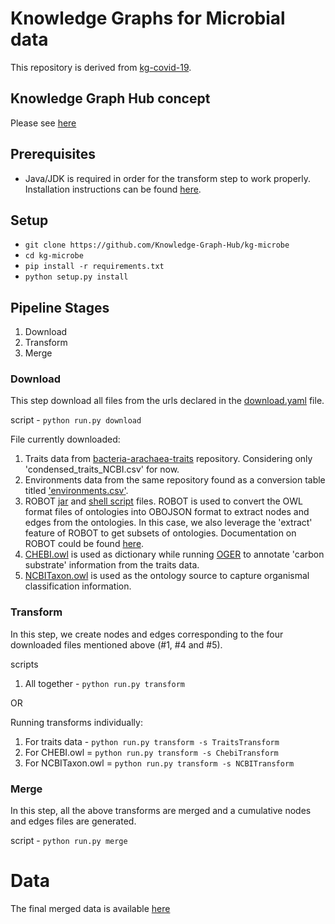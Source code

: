 # Knowledge Graphs for Microbial data

This repository is derived from [kg-covid-19](https://github.com/Knowledge-Graph-Hub/kg-covid-19).

## Knowledge Graph Hub concept
Please see [here](https://github.com/Knowledge-Graph-Hub/kg-covid-19/wiki#knowledge-graph-hub-concept)

## Prerequisites

* Java/JDK is required in order for the transform step to work properly. Installation instructions can be found [here](https://docs.oracle.com/en/java/javase/15/install/overview-jdk-installation.html#GUID-8677A77F-231A-40F7-98B9-1FD0B48C346A).

## Setup

* `git clone https://github.com/Knowledge-Graph-Hub/kg-microbe`
* `cd kg-microbe`
* `pip install -r requirements.txt`
* `python setup.py install`

## Pipeline Stages
1. Download
2. Transform
3. Merge

### Download
This step download all files from the urls declared in the [download.yaml](https://github.com/Knowledge-Graph-Hub/kg-microbe/blob/master/download.yaml) file. 

script - `python run.py download`

File currently downloaded:
1. Traits data from [bacteria-arachaea-traits](https://github.com/bacteria-archaea-traits/bacteria-archaea-traits/blob/master/output) repository. Considering only 'condensed_traits_NCBI.csv' for now.
2. Environments data from the same repository found as a conversion table titled ['environments.csv'](https://github.com/bacteria-archaea-traits/bacteria-archaea-traits/tree/master/data/conversion_tables).
3. ROBOT [jar](https://github.com/ontodev/robot/releases/download/v1.7.2/robot.jar) and [shell script](https://raw.githubusercontent.com/ontodev/robot/master/bin/robot) files. ROBOT is used to convert the OWL format files of ontologies into OBOJSON format to extract nodes and edges from the ontologies. In this case, we also leverage the 'extract' feature of ROBOT to get subsets of ontologies. Documentation on ROBOT could be found [here](http://robot.obolibrary.org).
4. [CHEBI.owl](http://www.obofoundry.org/ontology/chebi.html) is used as dictionary while running [OGER](https://github.com/OntoGene/OGER) to annotate 'carbon substrate' information from the traits data.
5. [NCBITaxon.owl](http://www.obofoundry.org/ontology/ncbitaxon.html) is used as the ontology source to capture organismal classification information.

### Transform
In this step, we create nodes and edges corresponding to the four downloaded files mentioned above (#1, #4 and #5).

scripts
1. All together - `python run.py transform`

OR

Running transforms individually:
1. For traits data - `python run.py transform -s TraitsTransform`
2. For CHEBI.owl = `python run.py transform -s ChebiTransform`
3. For NCBITaxon.owl = `python run.py transform -s NCBITransform`

### Merge
In this step, all the above transforms are merged and a cumulative nodes and edges files are generated.

script - `python run.py merge`


# Data
The final merged data is available [here](https://drive.google.com/file/d/1MdstYXWWUrnn2L-pI5Kx6tOWP_rdfa0C/view?usp=sharing)
